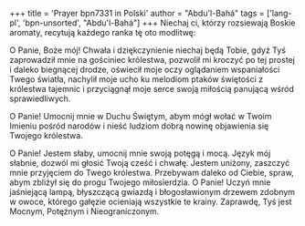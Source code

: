 +++
title = 'Prayer bpn7331 in Polski'
author = "Abdu'l-Bahá"
tags = ['lang-pl', 'bpn-unsorted', "Abdu'l-Bahá"]
+++
Niechaj ci, którzy rozsiewają Boskie aromaty, recytują każdego ranka tę oto modlitwę:
   
O Panie, Boże mój! Chwała i dziękczynienie niechaj będą Tobie, gdyż Tyś zaprowadził mnie na gościniec królestwa, pozwolił mi kroczyć po tej prostej i daleko biegnącej drodze, oświecił moje oczy oglądaniem wspaniałości Twego światła, nachylił moje ucho ku melodiom ptaków świętości z królestwa tajemnic i przyciągnął moje serce swoją miłością panującą wśród sprawiedliwych.
   
O Panie! Umocnij mnie w Duchu Świętym, abym mógł wołać w Twoim Imieniu pośród narodów i nieść ludziom dobrą nowinę objawienia się Twojego królestwa.
   
O Panie! Jestem słaby, umocnij mnie swoją potęgą i mocą. Język mój słabnie, dozwól mi głosić Twoją cześć i chwałę. Jestem uniżony, zaszczyć mnie przyjęciem do Twego królestwa. Przebywam daleko od Ciebie, spraw, abym zbliżył się do progu Twojego miłosierdzia. O Panie! Uczyń mnie jaśniejącą lampą, błyszczącą gwiazdą i błogosławionym drzewem zdobnym w owoce, którego gałęzie ocieniają wszystkie te krainy. Zaprawdę, Tyś jest Mocnym, Potężnym i Nieograniczonym.

